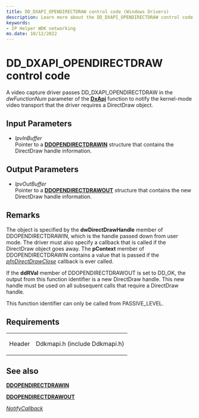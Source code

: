 ```yaml
---
title: DD_DXAPI_OPENDIRECTDRAW control code (Windows Drivers)
description: Learn more about the DD_DXAPI_OPENDIRECTDRAW control code.
keywords:
- IP Helper WDK networking
ms.date: 10/12/2022
---
```


# DD\_DXAPI\_OPENDIRECTDRAW control code

A video capture driver passes DD\_DXAPI\_OPENDIRECTDRAW in the *dwFunctionNum* parameter of the [**DxApi**](/windows-hardware/drivers/ddi/dxapi/nf-dxapi-dxapi) function to notify the kernel-mode video transport that the driver requires a DirectDraw object.

## Input Parameters

- *lpvInBuffer*  
    Pointer to a [**DDOPENDIRECTDRAWIN**](/windows/win32/api/ddkmapi/ns-ddkmapi-ddopendirectdrawin) structure that contains the DirectDraw handle information.

## Output Parameters

- *lpvOutBuffer*  
    Pointer to a [**DDOPENDIRECTDRAWOUT**](/windows/win32/api/ddkmapi/ns-ddkmapi-ddopendirectdrawout) structure that contains the new DirectDraw handle information.

## Remarks

The object is specified by the **dwDirectDrawHandle** member of DDOPENDIRECTDRAWIN, which is the handle passed down from user mode. The driver must also specify a callback that is called if the DirectDraw object goes away. The **pContext** member of DDOPENDIRECTDRAWIN contains a value that is passed if the [*pfnDirectDrawClose*](/windows/win32/api/ddkmapi/ns-ddkmapi-ddopendirectdrawin#members) callback is ever called.

If the **ddRVal** member of DDOPENDIRECTDRAWOUT is set to DD\_OK, the output from this function identifier is a new DirectDraw handle. This new handle must be used on all subsequent calls that require a DirectDraw handle.

This function identifier can only be called from PASSIVE\_LEVEL.

## Requirements

<table>
<tbody>
<tr class="odd">
<td><p>Header</p></td>
<td>Ddkmapi.h (include Ddkmapi.h)</td>
</tr>
</tbody>
</table>

## See also

[**DDOPENDIRECTDRAWIN**](/windows/win32/api/ddkmapi/ns-ddkmapi-ddopendirectdrawin)

[**DDOPENDIRECTDRAWOUT**](/windows/win32/api/ddkmapi/ns-ddkmapi-ddopendirectdrawout)

[*NotifyCallback*](notify-callback-functions-in-a-video-capture-driver.md)
